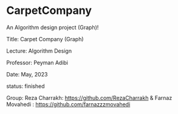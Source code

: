 # CarpetCompany
An Algorithm design project (Graph)!

Title: Carpet Company (Graph)

Lecture: Algorithm Design

Professor: Peyman Adibi

Date: May, 2023

status: finished

Group:
Reza Charrakh: https://github.com/RezaCharrakh & 
Farnaz Movahedi : https://github.com/farnazzzmovahedi
